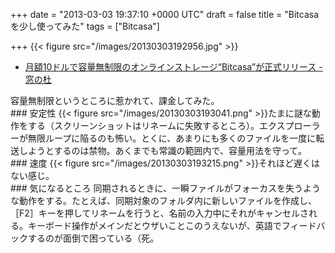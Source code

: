 
+++
date = "2013-03-03 19:37:10 +0000 UTC"
draft = false
title = "Bitcasa を少し使ってみた"
tags = ["Bitcasa"]

+++
{{< figure src="/images/20130303192956.jpg"  >}}

<ul>
<li><a href="http://www.forest.impress.co.jp/docs/news/20130206_586732.html">月額10ドルで容量無制限のオンラインストレージ“Bitcasa”が正式リリース - 窓の杜</a></li>
</ul>容量無制限というところに惹かれて、課金してみた。

<div class="section">
    ### 安定性
    {{< figure src="/images/20130303193041.png"  >}}たまに謎な動作をする（スクリーンショットはリネームに失敗するところ）。エクスプローラーが無限ループに陥るのも怖い。とくに、あまりにも多くのファイルを一度に転送しようとするのは禁物。あくまでも常識の範囲内で、容量用法を守って。

</div>
<div class="section">
    ### 速度
    {{< figure src="/images/20130303193215.png"  >}}それほど遅くはない感じ。

</div>
<div class="section">
    ### 気になるところ
    同期されるときに、一瞬ファイルがフォーカスを失うような動作をする。たとえば、同期対象のフォルダ内に新しいファイルを作成し、［F2］キーを押してリネームを行うと、名前の入力中にそれがキャンセルされる。キーボード操作がメインだとウザいことこのうえないが、英語でフィードバックするのが面倒で困っている（死。

</div>

